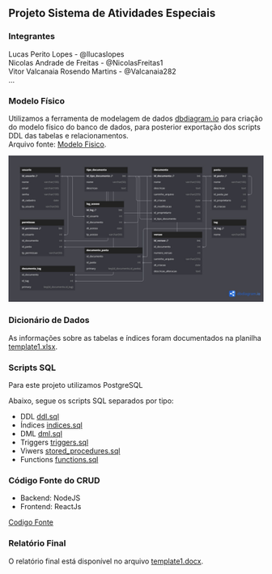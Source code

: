 ## Projeto Sistema de Atividades Especiais

### Integrantes

Lucas Perito Lopes - @llucaslopes<br>
Nicolas Andrade de Freitas - @NicolasFreitas1 <br>
Vitor Valcanaia Rosendo Martins - @Valcanaia282<br>
...

### Modelo Físico

Utilizamos a ferramenta de modelagem de dados [dbdiagram.io](https://dbdiagram.io/) para criação do modelo físico do banco de dados, para posterior exportação dos scripts DDL das tabelas e relacionamentos.<br>
Arquivo fonte: [Modelo Fisico](https://dbdiagram.io/d/trabalho-banco-2-66721ca25a764b3c72d30f59).<br>

![Modelo Fisico](./Modelo_fisico/Modelo%20ER.jpeg)

### Dicionário de Dados

As informações sobre as tabelas e índices foram documentados na planilha [template1.xlsx](dicionario_de_dados/Dicionário%20de%20dados%20.xlsx).

### Scripts SQL

Para este projeto utilizamos PostgreSQL

Abaixo, segue os scripts SQL separados por tipo:

- DDL [ddl.sql](scripts_sql/create_sql.txt)
- Índices [indices.sql](scripts_sql/create_index_sql.txt)
- DML [dml.sql](scripts_sql/insert_sql.txt)
- Triggers [triggers.sql](scripts_sql/triggers_sql.txt)
- Viwers [stored_procedures.sql](scripts_sql/viewers_sql.txt)
- Functions [functions.sql](scripts_sql/function_sql.txt)

### Código Fonte do CRUD

- Backend: NodeJS
- Frontend: ReactJs

[Codigo Fonte](app/)

### Relatório Final

O relatório final está disponível no arquivo [template1.docx](relatorio/template1.docx).
